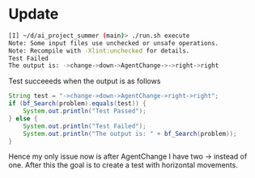 # Update

``` bash
[I] ~/d/ai_project_summer (main)> ./run.sh execute
Note: Some input files use unchecked or unsafe operations.
Note: Recompile with -Xlint:unchecked for details.
Test Failed
The output is: ->change->down->AgentChange->->right->right
```
Test succeeeds when the output is as follows 
``` java
String test = "->change->down->AgentChange->right->right";
if (bf_Search(problem).equals(test)) {
    System.out.println("Test Passed");
} else {
    System.out.println("Test Failed");
    System.out.println("The output is: " + bf_Search(problem));
}
```

Hence my only issue now is after AgentChange I have two -> instead of one.
After this the goal is to create a test with horizontal movements.
